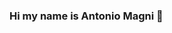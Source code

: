 ### Hi my name is Antonio Magni  👋

<!--
**AntonioMagni/AntonioMagni** is a ✨ _special_ ✨ repository because its `README.md` (this file) appears on your GitHub profile.

I am a computer engineering student and right now I am in a learning process


